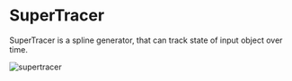 # SuperTracer
SuperTracer is a spline generator, that can track state of input object over time. 

![supertracer](https://cloud.githubusercontent.com/assets/3511547/6771777/4ce6e9c8-d0ea-11e4-83af-d6fcaf18bd8b.jpg)
